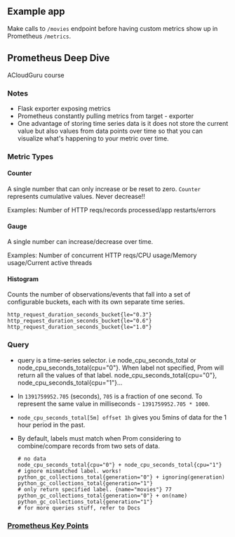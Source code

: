 ## Example app

Make calls to `/movies` endpoint before having custom metrics show up in Prometheus `/metrics`.

## Prometheus Deep Dive

ACloudGuru course

### Notes

- Flask exporter exposing metrics
- Prometheus constantly pulling metrics from target - exporter
- One advantage of storing time series data is it does not store the current value but also values from data points over time so that you can visualize what's happening to your metric over time.

### Metric Types

#### Counter

A single number that can only increase or be reset to zero. `Counter` represents cumulative values. Never decrease!!

Examples: Number of HTTP reqs/records processed/app restarts/errors

#### Gauge

A single number can increase/decrease over time.

Examples: Number of concurrent HTTP reqs/CPU usage/Memory usage/Current active threads

#### Histogram

Counts the number of observations/events that fall into a set of configurable buckets, each with its own separate time series.

```
http_request_duration_seconds_bucket{le="0.3"}
http_request_duration_seconds_bucket{le="0.6"}
http_request_duration_seconds_bucket{le="1.0"}
```

### Query

- query is a time-series selector. i.e node_cpu_seconds_total or node_cpu_seconds_total{cpu="0"}. When label not specified, Prom will return all the values of that label. node_cpu_seconds_total{cpu="0"}, node_cpu_seconds_total{cpu="1"}...
- In `1391759952.705` (seconds), `705` is a fraction of one second. To represent the same value in milliseconds - `1391759952.705 * 1000`.
- `node_cpu_seconds_total[5m] offset 1h` gives you 5mins of data for the 1 hour period in the past.
- By default, labels must match when Prom considering to combine/compare records from two sets of data.

  ```
  # no data
  node_cpu_seconds_total{cpu="0"} + node_cpu_seconds_total{cpu="1"}
  # ignore mismatched label. works!
  python_gc_collections_total{generation="0"} + ignoring(generation) python_gc_collections_total{generation="1"}
  # only return specified label. {name="movies"} 77
  python_gc_collections_total{generation="0"} + on(name) python_gc_collections_total{generation="1"}
  # for more queries stuff, refer to Docs
  ```

### [Prometheus Key Points](https://github.com/DavidHe1127/Mr.He_HandBook/tree/master/DevOps/prometheus)

